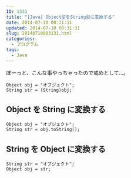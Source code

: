 ```yaml
---
ID: 1331
title: "[Java] Object型をString型に変換する"
date: 2014-07-10 00:31:31
updated: 2014-07-10 00:31:31
slug: 20140710003131.html
categories:
  - プログラム
tags:
  - Java
---
```


ぼーっと、こんな事やっちゃったので戒めとして…。

<pre class="language-java"><code>Object obj = "オブジェクト";
String str = (String)obj;
</code></pre>
<!--more-->
<h2>Object を String に変換する</h2>
<pre class="language-java"><code>Object obj = "オブジェクト";
String str = obj.toString();</code></pre>

<h2>String を Object に変換する</h2>
<pre class="language-java"><code>String str = "オブジェクト";
Object obj = str;</code></pre>
